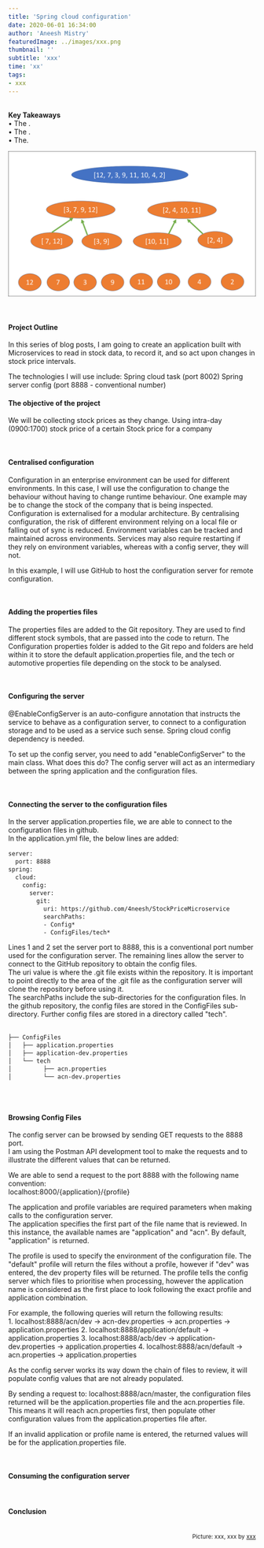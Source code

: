 ```yaml
---
title: 'Spring cloud configuration'
date: 2020-06-01 16:34:00
author: 'Aneesh Mistry'
featuredImage: ../images/xxx.png
thumbnail: ''
subtitle: 'xxx'
time: 'xx'
tags:
- xxx
---
```

<br>
<strong>Key Takeaways</strong><br>
&#8226; The .<br>
&#8226; The .<br>
&#8226; The.<br>

![Merge sort step 2](../../src/images/011MergeSort2.png)


<br>
<h4>Project Outline</h4>
<p>
In this series of blog posts, I am going to create an application built with Microservices to read in stock data, to record it, and so act upon changes in stock price intervals.
</p>
<p>
The technologies I will use include:
Spring cloud task (port 8002)
Spring server config (port 8888 - conventional number)
</p>

<h4>The objective of the project</h4>
<p>
We will be collecting stock prices as they change.
Using intra-day (0900:1700) stock price of a certain Stock price for a company

</p>
<br>
<h4>Centralised configuration</h4>
<p>
Configuration in an enterprise environment can be used for different environments.
In this case, I will use the configuration to change the behaviour without having to change runtime behaviour.
One example may be to change the stock of the company that is being inspected.
Configuration is externalised for a modular architecture.
By centralising configuration, the risk of different environment relying on a local file or falling out of sync is reduced. Environment variables can be tracked and maintained across environments. Services may also require restarting if they rely on environment variables, whereas with a config server, they will not.

In this example, I will use GitHub to host the configuration server for remote configuration.
</p>

<br>
<h4>Adding the properties files</h4>
<p>
The properties files are added to the Git repository. They are used to find different stock symbols, that are passed into the code to return.
The Configuration properties folder is added to the Git repo and folders are held within it to store the default application.properties file, and the tech or automotive properties file depending on the stock to be analysed.
</p>
<br>
<h4>Configuring the server</h4>
<p>
@EnableConfigServer is an auto-configure annotation that instructs the service to behave as a configuration server, to connect to a configuration storage and to be used as a service such sense.
Spring cloud config dependency is needed.

To set up the config server, you need to add "enableConfigServer" to the main class.
What does this do?
The config server will act as an intermediary between the spring application and the configuration files.

</p>
<br>
<h4>Connecting the server to the configuration files</h4>
<p>
In the server application.properties file, we are able to connect to the configuration files in github. <br>
In the application.yml file, the below lines are added:

</p>

```{numberLines:true}
server:
  port: 8888
spring:
  cloud:
    config:
      server:
        git:
          uri: https://github.com/4neesh/StockPriceMicroservice
          searchPaths:
          - Config*
          - ConfigFiles/tech*
```

<p>
Lines 1 and 2 set the server port to 8888, this is a conventional port number used for the configuration server.
The remaining lines allow the server to connect to the GitHub repository to obtain the config files.<br> 
The uri value is where the .git file exists within the repository. It is important to point directly to the area of the .git file as the configuration server will clone the repository before using it.<br>
The searchPaths include the sub-directories for the configuration files. In the github repository, the config files are stored in the ConfigFiles sub-directory. Further config files are stored in a directory called "tech". 

</p>

```

├── ConfigFiles
│   ├── application.properties
│   ├── application-dev.properties
│   └── tech
│         ├── acn.properties
│         └── acn-dev.properties


```

<br>
<h4>Browsing Config Files</h4>
<p>
The config server can be browsed by sending GET requests to the 8888 port.<br>
I am using the Postman API development tool to make the requests and to illustrate the different values that can be returned.
</p>
<p>
We are able to send a request to the port 8888 with the following name convention:<br>
localhost:8000/{application}/{profile}</p>
<p>
The application and profile variables are required parameters when making calls to the configuration server.<br>
The application specifies the first part of the file name that is reviewed. In this instance, the available names are "application" and "acn". By default, "application" is returned.</p>
<p>
The profile is used to specify the environment of the configuration file. The "default" profile will return the files without a profile, however if "dev" was entered, the dev property files will be returned. The profile tells the config server which files to prioritise when processing, however the application name is considered as the first place to look following the exact profile and application combination.</p>
<p>
For example, the following queries will return the following results:<br>
1. localhost:8888/acn/dev -> acn-dev.properties -> acn.properties -> application.properties
2. localhost:8888/application/default -> application.properties
3. localhost:8888/acb/dev -> application-dev.properties -> application.properties
4. localhost:8888/acn/default -> acn.properties -> application.properties
</p>
<p>
As the config server works its way down the chain of files to review, it will populate config values that are not already populated.
</p>
<p>
By sending a request to: localhost:8888/acn/master, the configuration files returned will be the application.properties file and the acn.properties file.<br>
This means it will reach acn.properties first, then populate other configuration values from the application.properties file after.</p>
<p>
If an invalid application or profile name is entered, the returned values will be for the application.properties file.<br>
</p>

<br>
<h4>Consuming the configuration server</h4>
<p>

</p>
<br>
<h4>Conclusion</h4>
<p>


</p>

<br>
<small style="float: right;" >Picture: xxx, xxx by <a target="_blank" href="https://unsplash.com/@xxx">xxx</small></a><br>
